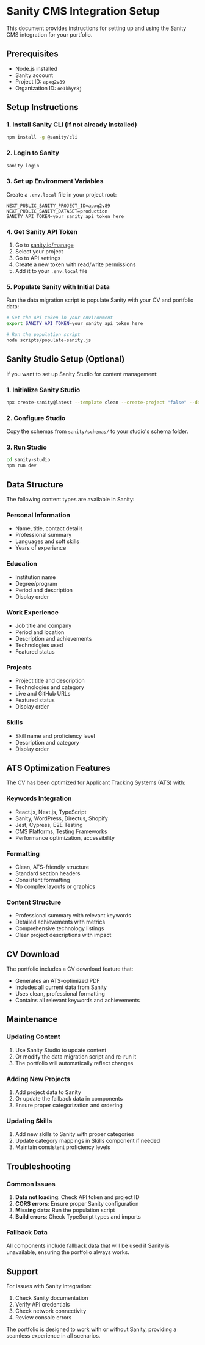 # Sanity CMS Integration Setup

This document provides instructions for setting up and using the Sanity CMS integration for your portfolio.

## Prerequisites

- Node.js installed
- Sanity account
- Project ID: `apxq2v89`
- Organization ID: `oe1khyr8j`

## Setup Instructions

### 1. Install Sanity CLI (if not already installed)
```bash
npm install -g @sanity/cli
```

### 2. Login to Sanity
```bash
sanity login
```

### 3. Set up Environment Variables
Create a `.env.local` file in your project root:
```env
NEXT_PUBLIC_SANITY_PROJECT_ID=apxq2v89
NEXT_PUBLIC_SANITY_DATASET=production
SANITY_API_TOKEN=your_sanity_api_token_here
```

### 4. Get Sanity API Token
1. Go to [sanity.io/manage](https://sanity.io/manage)
2. Select your project
3. Go to API settings
4. Create a new token with read/write permissions
5. Add it to your `.env.local` file

### 5. Populate Sanity with Initial Data
Run the data migration script to populate Sanity with your CV and portfolio data:

```bash
# Set the API token in your environment
export SANITY_API_TOKEN=your_sanity_api_token_here

# Run the population script
node scripts/populate-sanity.js
```

## Sanity Studio Setup (Optional)

If you want to set up Sanity Studio for content management:

### 1. Initialize Sanity Studio
```bash
npx create-sanity@latest --template clean --create-project "false" --dataset production --project-id apxq2v89
```

### 2. Configure Studio
Copy the schemas from `sanity/schemas/` to your studio's schema folder.

### 3. Run Studio
```bash
cd sanity-studio
npm run dev
```

## Data Structure

The following content types are available in Sanity:

### Personal Information
- Name, title, contact details
- Professional summary
- Languages and soft skills
- Years of experience

### Education
- Institution name
- Degree/program
- Period and description
- Display order

### Work Experience
- Job title and company
- Period and location
- Description and achievements
- Technologies used
- Featured status

### Projects
- Project title and description
- Technologies and category
- Live and GitHub URLs
- Featured status
- Display order

### Skills
- Skill name and proficiency level
- Description and category
- Display order

## ATS Optimization Features

The CV has been optimized for Applicant Tracking Systems (ATS) with:

### Keywords Integration
- React.js, Next.js, TypeScript
- Sanity, WordPress, Directus, Shopify
- Jest, Cypress, E2E Testing
- CMS Platforms, Testing Frameworks
- Performance optimization, accessibility

### Formatting
- Clean, ATS-friendly structure
- Standard section headers
- Consistent formatting
- No complex layouts or graphics

### Content Structure
- Professional summary with relevant keywords
- Detailed achievements with metrics
- Comprehensive technology listings
- Clear project descriptions with impact

## CV Download

The portfolio includes a CV download feature that:
- Generates an ATS-optimized PDF
- Includes all current data from Sanity
- Uses clean, professional formatting
- Contains all relevant keywords and achievements

## Maintenance

### Updating Content
1. Use Sanity Studio to update content
2. Or modify the data migration script and re-run it
3. The portfolio will automatically reflect changes

### Adding New Projects
1. Add project data to Sanity
2. Or update the fallback data in components
3. Ensure proper categorization and ordering

### Updating Skills
1. Add new skills to Sanity with proper categories
2. Update category mappings in Skills component if needed
3. Maintain consistent proficiency levels

## Troubleshooting

### Common Issues

1. **Data not loading**: Check API token and project ID
2. **CORS errors**: Ensure proper Sanity configuration
3. **Missing data**: Run the population script
4. **Build errors**: Check TypeScript types and imports

### Fallback Data
All components include fallback data that will be used if Sanity is unavailable, ensuring the portfolio always works.

## Support

For issues with Sanity integration:
1. Check Sanity documentation
2. Verify API credentials
3. Check network connectivity
4. Review console errors

The portfolio is designed to work with or without Sanity, providing a seamless experience in all scenarios.

